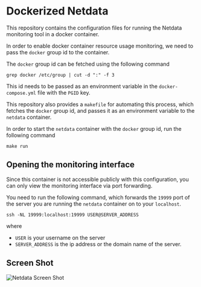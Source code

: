 # Dockerized Netdata

This repository contains the configuration files for running
the Netdata monitoring tool in a docker container.

In order to enable docker container resource usage monitoring,
we need to pass the `docker` group id to the container.

The `docker` group id can be fetched using the following command
```shell
grep docker /etc/group | cut -d ":" -f 3
```

This id needs to be passed as an environment variable in the
`docker-compose.yml` file with the `PGID` key.

This repository also provides a `makefile` for automating this process,
which fetches the `docker` group id, and passes it as an environment variable
to the `netdata` container.

In order to start the `netdata` container with the `docker` group id, run the
following command
```shell
make run
```

## Opening the monitoring interface

Since this container is not accessible publicly with this configuration, you can
only view the monitoring interface via port forwarding.

You need to run the following command, which forwards the `19999` port of the
server you are running the `netdata` container on to your `localhost`.
```shell
ssh -NL 19999:localhost:19999 USER@SERVER_ADDRESS
```
where
- `USER` is your username on the server
- `SERVER_ADDRESS` is the ip address or the domain name of the server.

## Screen Shot

![Netdata Screen Shot](./sceen_shot.png)

